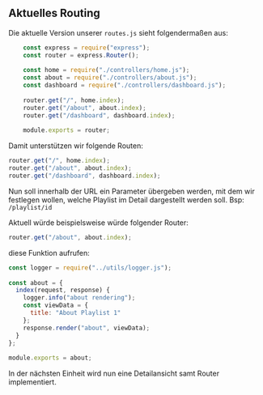 ## Aktuelles Routing

Die aktuelle Version unserer `routes.js` sieht folgendermaßen aus:
~~~ js
    const express = require("express"); 
    const router = express.Router(); 
     
    const home = require("./controllers/home.js"); 
    const about = require("./controllers/about.js"); 
    const dashboard = require("./controllers/dashboard.js"); 
     
    router.get("/", home.index); 
    router.get("/about", about.index); 
    router.get("/dashboard", dashboard.index); 
     
    module.exports = router; 
~~~

Damit unterstützen wir folgende Routen: 

~~~ js 
router.get("/", home.index); 
router.get("/about", about.index); 
router.get("/dashboard", dashboard.index); 
~~~

Nun soll innerhalb der URL ein Parameter übergeben werden, mit dem wir festlegen wollen, welche Playlist im Detail dargestellt werden soll. Bsp:
`/playlist/id`

Aktuell würde beispielsweise würde folgender Router: 

~~~ js
router.get("/about", about.index); 
~~~

diese Funktion aufrufen: 

~~~ js 
const logger = require("../utils/logger.js"); 
 
const about = { 
  index(request, response) { 
    logger.info("about rendering"); 
    const viewData = { 
      title: "About Playlist 1" 
    }; 
    response.render("about", viewData); 
  } 
}; 
 
module.exports = about; 
~~~

In der nächsten Einheit wird nun eine Detailansicht samt Router implementiert.